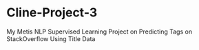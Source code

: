 # Cline-Project-3
My Metis NLP Supervised Learning Project on Predicting Tags on StackOverflow Using Title Data
